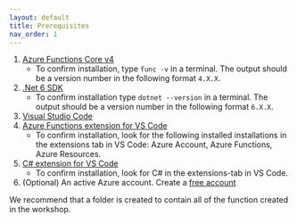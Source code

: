 ```yaml
---
layout: default
title: Prerequisites
nav_order: 1
---
```



1. [Azure Functions Core v4](https://docs.microsoft.com/en-us/azure/azure-functions/functions-run-local?tabs=v4%2Cwindows%2Ccsharp%2Cportal%2Cbash#install-the-azure-functions-core-tools)
    - To confirm installation, type `func -v` in a terminal. The output should be a version number in the following format `4.X.X`.
2. [.Net 6 SDK](https://dotnet.microsoft.com/download)
    - To confirm installation type `dotnet --version` in a terminal. The output should be a version number in the following format `6.X.X`.
3. [Visual Studio Code](https://code.visualstudio.com/)
4. [Azure Functions extension for VS Code](https://marketplace.visualstudio.com/items?itemName=ms-azuretools.vscode-azurefunctions)
    - To confirm installation, look for the following installed installations in the extensions tab in VS Code: Azure Account, Azure Functions, Azure Resources.
5. [C# extension for VS Code](https://marketplace.visualstudio.com/items?itemName=ms-dotnettools.csharp) 
    - To confirm installation, look for C# in the extensions-tab in VS Code.
6. (Optional) An active Azure account. Create a [free account](https://azure.microsoft.com/en-us/free)

We recommend that a folder is created to contain all of the function created in the workshop.

